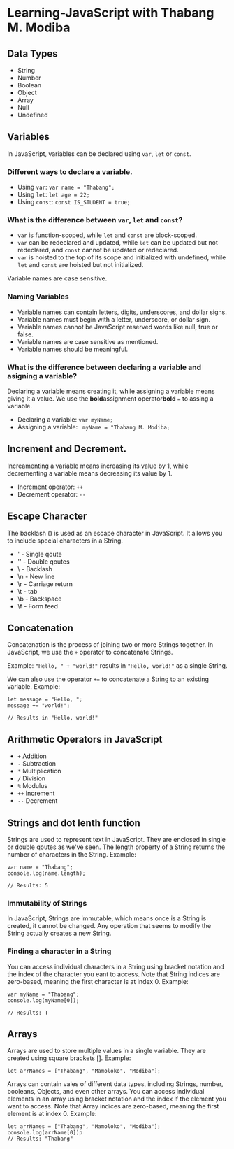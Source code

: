 # Learning-JavaScript with Thabang M. Modiba

## Data Types

* String
* Number
* Boolean
* Object
* Array
* Null
* Undefined

## Variables
In JavaScript, variables can be declared using ```var```, ```let``` or ```const```.

### Different ways to declare a variable.
* Using ```var```: ```var name = "Thabang";```
* Using ```let```: ```let age = 22;```
* Using ```const```: ```const IS_STUDENT = true;```

### What is the difference between ```var```, ```let``` and ```const```?
* ```var``` is function-scoped, while ```let``` and ```const``` are block-scoped.
* ```var``` can be redeclared and updated, while ```let``` can be updated but not redeclared, and ```const``` cannot be updated or redeclared.
* ```var``` is hoisted to the top of its scope and initialized with undefined, while ```let``` and ```const``` are hoisted but not initialized.

Variable names are case sensitive.

### Naming Variables
* Variable names can contain letters, digits, underscores, and dollar signs.
* Variable names must begin with a letter, underscore, or dollar sign.
* Variable names cannot be JavaScript reserved words like null, true or false.
* Variable names are case sensitive as mentioned.
* Variable names should be meaningful.

### What is the difference between declaring a variable and asigning a variable?
Declaring a variable means creating it, while assigning a variable means giving it a value. We use the **bold**assignment operator**bold** ```=``` to assing a variable.

* Declaring a variable: ```var myName;```
* Assigning a variable: ``` myName = "Thabang M. Modiba;```

## Increment and Decrement.
Increamenting a variable means increasing its value by 1, while decrementing a variable means decreasing its value by 1.

* Increment operator: ```++```
* Decrement operator: ```--```

## Escape Character
The backlash (\) is used as an escape character in JavaScript. It allows you to include special characters in a String.

* \' - Single qoute
* \'' - Double qoutes
* \\ - Backlash
* \n - New line
* \r - Carriage return
* \t - tab
* \b - Backspace
* \f - Form feed

## Concatenation
Concatenation is the process of joining two or more Strings together. In JavaScript, we use the ```+``` operator to concatenate Strings.

Example: ```"Hello, " + "world!"``` results in ```"Hello, world!"``` as a single String.

We can also use the operator ```+=``` to concatenate a String to an existing variable. Example:
```
let message = "Hello, ";
message += "world!";

// Results in "Hello, world!"
```

## Arithmetic Operators in JavaScript
* ```+``` Addition
* ```-``` Subtraction
* ```*``` Multiplication
* ```/``` Division
* ```%``` Modulus
* ```++``` Increment
* ```--``` Decrement

## Strings and dot lenth function
Strings are used to represent text in JavaScript. They are enclosed in single or double qoutes as we've seen. The length property of a String returns the number of characters in the String. Example:
```
var name = "Thabang";
console.log(name.length);

// Results: 5
```

### Immutability of Strings

In JavaScript, Strings are immutable, which means once is a String is created, it cannot be changed. Any operation that seems to modify the String actually creates a new String.

### Finding a character in a String

You can access individual characters in a String using bracket notation and the index of the character you eant to access. Note that String indices are zero-based, meaning the first character is at index 0. Example:
```
var myName = "Thabang";
console.log(myName[0]);

// Results: T
```

## Arrays
Arrays are used to store multiple values in a single variable. They are created using square brackets []. Example:
```
let arrNames = ["Thabang", "Mamoloko", "Modiba"];
```
Arrays can contain vales of different data types, including Strings, number, booleans, Objects, and even other arrays. You can access individual elements in an array using bracket notation and the index if the element you want to access. Note that Array indices are zero-based, meaning the first element is at index 0. Example:
```
let arrNames = ["Thabang", "Mamoloko", "Modiba"];
console.log(arrName[0])p
// Results: "Thabang"
```

